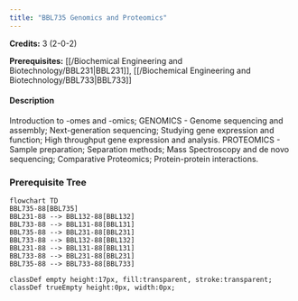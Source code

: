 ```yaml
---
title: "BBL735 Genomics and Proteomics"
---
```

**Credits:** 3 (2-0-2)

**Prerequisites:** [[/Biochemical Engineering and Biotechnology/BBL231|BBL231]], [[/Biochemical Engineering and Biotechnology/BBL733|BBL733]]

#### Description
Introduction to -omes and -omics; GENOMICS - Genome sequencing and assembly; Next-generation sequencing; Studying gene expression and function; High throughput gene expression and analysis. PROTEOMICS - Sample preparation; Separation methods; Mass Spectroscopy and de novo sequencing; Comparative Proteomics; Protein-protein interactions.

### Prerequisite Tree

```mermaid
flowchart TD
BBL735-88[BBL735]
BBL231-88 --> BBL132-88[BBL132]
BBL733-88 --> BBL131-88[BBL131]
BBL735-88 --> BBL231-88[BBL231]
BBL733-88 --> BBL132-88[BBL132]
BBL231-88 --> BBL131-88[BBL131]
BBL733-88 --> BBL231-88[BBL231]
BBL735-88 --> BBL733-88[BBL733]

classDef empty height:17px, fill:transparent, stroke:transparent;
classDef trueEmpty height:0px, width:0px;
```